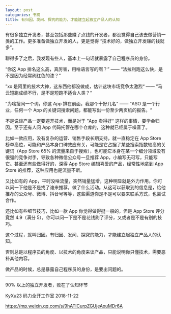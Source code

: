 ```yaml
---
layout: post
categories: 书摘
title: 有归因、发问、探究的能力，才能建立起独立产品人的认知
---
```


有很多独立开发者，甚至包括那些赚了点钱的开发者，都没觉得自己该去做营销一类的工作。更多准备做独立开发的人，更是觉得 “技术好的，做独立开发赚的钱就多”。

聊得多了之后，我发现有些人，基本上一句话就暴露了自己程序员的身份。

“你这 App 排名这么高，真厉害，用啥语言写的啊？” —— “法拉利跑这么快，是不是因为经常刷红色的漆？”

”xx 是阿里的技术大神，这东西他都没做成，估计这块市场竞争太激烈“ —— ”马云短跑成绩不行，是不是短跑不适合人类？“

”为啥搜同一个词，你这 App 排在前面，我那个十好几名“ —— ”ASO 是一个行业，任何一个 App 的关键词搜索问题，都能写出一份至少两页纸的报告。“

不是说谈产品一定要避开技术，而是对于 ”App 卖得好“ 这样的事情，要学会归因。至于还有人问 App 代码托管在哪个仓库的，这种就已经属于噪音了。

比如一款应用，没有复杂的运营、销售手段长期支持，就一直稳定在 App Store 榜单高位，可能和产品本身口碑效应有关，可能是它占据了某些搜索指数较高的关键词（App Store 65% 的流量来自于搜索），也可能它本身在某一个细分领域没有很强的竞争对手，导致各种微信公众号一旦推荐 App，小编写无可写，只能写它。甚至还有些做得好的，深得 App Store 编辑喜爱的产品，经常性地拿到 App Store 的推荐，这种应用也是流量不断。

又比如有的 App，平时没啥流量，突然销量猛增，这种明显就是外力作用。你可以问一下他是不是找了谁来推荐，做了什么活动。从这可以获取到的信息是，给他推荐的公众号、微博、抖音号等等，这些渠道你是不是可以要来联系方式，也尝试合作。

还比如有些细节技巧，比如一款 App 你觉得做得挺一般的，但是 App Store 评分竟然 4.9（满分 5），你可以问一下是不是花钱刷了评分，又或者是不是有别的技巧。

这个过程，就叫归因。有归因、发问、探究的能力，才能建立起独立产品人的认知。

否则总是以程序员的角度、以技术的角度来谈产品，只能说明你只懂技术，需要恶补其他内容。

做产品的时候，总是暴露自己程序员的身份，是要出问题的。

---

90% 以上的独立开发者，败在了认知环节

KyXu23 码力全开工作室 2018-11-22

https://mp.weixin.qq.com/s/9hATICurpZGUjeAxuMDr6A